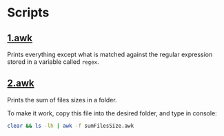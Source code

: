 # Scripts

## [1.awk](https://github.com/facundolaffont/awk-scripts/blob/main/1.awk)
Prints everything except what is matched against the regular expression stored in a variable called `regex`.

## [2.awk](https://github.com/facundolaffont/awk-scripts/blob/main/2.awk)
Prints the sum of files sizes in a folder.

To make it work, copy this file into the desired folder, and type in console:
```sh
clear && ls -lh | awk -f sumFilesSize.awk
```
